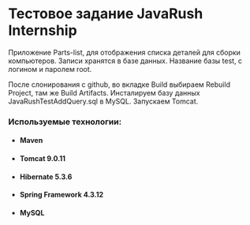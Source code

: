 # Тестовое задание JavaRush Internship

Приложение Parts-list, для отображения списка деталей для сборки компьютеров.
Записи хранятся в базе данных. Название базы test, с логином и паролем root.

После слонирования с github, во вкладке Build выбираем Rebuild Project,
там же Build Artifacts. 
Инсталируем базу данных JavaRushTestAddQuery.sql в MySQL.
Запускаем Tomcat.

### Используемые технологии:
- #### Maven
- #### Tomcat 9.0.11
- #### Hibernate 5.3.6
- #### Spring Framework 4.3.12
- #### MySQL
